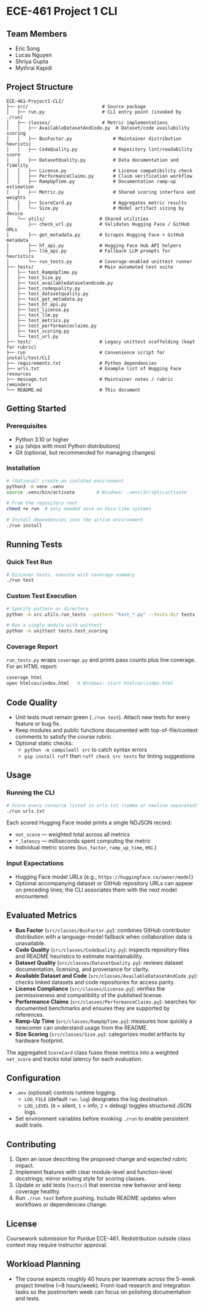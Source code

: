 # ECE-461 Project 1 CLI

## Team Members
- Eric Song  
- Lucas Nguyen  
- Shriya Gupta  
- Mythrai Kapidi

## Project Structure

```
ECE-461-Project1-CLI/
├── src/                           # Source package
│   ├── run.py                     # CLI entry point (invoked by ./run)
│   ├── classes/                   # Metric implementations
│   │   ├── AvailableDatasetAndCode.py  # Dataset/code availability scoring
│   │   ├── BusFactor.py               # Maintainer distribution heuristic
│   │   ├── CodeQuality.py             # Repository lint/readability score
│   │   ├── DatasetQuality.py          # Data documentation and fidelity
│   │   ├── License.py                 # License compatibility check
│   │   ├── PerformanceClaims.py       # Claim verification workflow
│   │   ├── RampUpTime.py              # Documentation ramp-up estimation
│   │   ├── Metric.py                  # Shared scoring interface and weights
│   │   ├── ScoreCard.py               # Aggregates metric results
│   │   └── Size.py                    # Model artifact sizing by device
│   └── utils/                    # Shared utilities
│       ├── check_url.py          # Validates Hugging Face / GitHub URLs
│       ├── get_metadata.py       # Scrapes Hugging Face + GitHub metadata
│       ├── hf_api.py             # Hugging Face Hub API helpers
│       ├── llm_api.py            # Fallback LLM prompts for heuristics
│       └── run_tests.py          # Coverage-enabled unittest runner
├── tests/                        # Main automated test suite
│   ├── test_RampUpTime.py
│   ├── test_Size.py
│   ├── test_availabledatasetandcode.py
│   ├── test_codequality.py
│   ├── test_datasetquality.py
│   ├── test_get_metadata.py
│   ├── test_hf_api.py
│   ├── test_license.py
│   ├── test_llm.py
│   ├── test_metrics.py
│   ├── test_performanceclaims.py
│   ├── test_scoring.py
│   └── test_url.py
├── test/                         # Legacy unittest scaffolding (kept for rubric)
├── run                           # Convenience script for install/test/CLI
├── requirements.txt              # Python dependencies
├── urls.txt                      # Example list of Hugging Face resources
├── message.txt                   # Maintainer notes / rubric reminders
└── README.md                     # This document
```

## Getting Started

### Prerequisites
- Python 3.10 or higher
- `pip` (ships with most Python distributions)
- Git (optional, but recommended for managing changes)

### Installation
```bash
# (Optional) create an isolated environment
python3 -m venv .venv
source .venv/bin/activate        # Windows: .venv\Scripts\activate

# From the repository root
chmod +x run  # only needed once on Unix-like systems

# Install dependencies into the active environment
./run install
```

## Running Tests

### Quick Test Run
```bash
# Discover tests, execute with coverage summary
./run test
```

### Custom Test Execution
```bash
# Specify pattern or directory
python -m src.utils.run_tests --pattern "test_*.py" --tests-dir tests

# Run a single module with unittest
python -m unittest tests.test_scoring
```

### Coverage Report
`run_tests.py` wraps `coverage.py` and prints pass counts plus line coverage. For an HTML report:
```bash
coverage html
open htmlcov/index.html   # Windows: start htmlcov\index.html
```

## Code Quality
- Unit tests must remain green (`./run test`). Attach new tests for every feature or bug fix.
- Keep modules and public functions documented with top-of-file/context comments to satisfy the course rubric.
- Optional static checks:
  - `python -m compileall src` to catch syntax errors
  - `pip install ruff` then `ruff check src tests` for linting suggestions

## Usage

### Running the CLI
```bash
# Score every resource listed in urls.txt (comma or newline separated)
./run urls.txt
```

Each scored Hugging Face model prints a single NDJSON record:
- `net_score` — weighted total across all metrics
- `*_latency` — milliseconds spent computing the metric
- Individual metric scores (`bus_factor`, `ramp_up_time`, etc.)

### Input Expectations
- Hugging Face model URLs (e.g., `https://huggingface.co/owner/model`)
- Optional accompanying dataset or GitHub repository URLs can appear on preceding lines; the CLI associates them with the next model encountered.

## Evaluated Metrics
- **Bus Factor** (`src/classes/BusFactor.py`): combines GitHub contributor distribution with a language-model fallback when collaboration data is unavailable.
- **Code Quality** (`src/classes/CodeQuality.py`): inspects repository files and README heuristics to estimate maintainability.
- **Dataset Quality** (`src/classes/DatasetQuality.py`): reviews dataset documentation, licensing, and provenance for clarity.
- **Available Dataset and Code** (`src/classes/AvailableDatasetAndCode.py`): checks linked datasets and code repositories for access parity.
- **License Compliance** (`src/classes/License.py`): verifies the permissiveness and compatibility of the published license.
- **Performance Claims** (`src/classes/PerformanceClaims.py`): searches for documented benchmarks and ensures they are supported by references.
- **Ramp-Up Time** (`src/classes/RampUpTime.py`): measures how quickly a newcomer can understand usage from the README.
- **Size Scoring** (`src/classes/Size.py`): categorizes model artifacts by hardware footprint.

The aggregated `ScoreCard` class fuses these metrics into a weighted `net_score` and tracks total latency for each evaluation.

## Configuration
- `.env` (optional) controls runtime logging.
  - `LOG_FILE` (default `run.log`) designates the log destination.
  - `LOG_LEVEL` (`0` = silent, `1` = info, `2` = debug) toggles structured JSON logs.
- Set environment variables before invoking `./run` to enable persistent audit trails.

## Contributing
1. Open an issue describing the proposed change and expected rubric impact.
2. Implement features with clear module-level and function-level docstrings; mirror existing style for scoring classes.
3. Update or add tests (`tests/`) that exercise new behavior and keep coverage healthy.
4. Run `./run test` before pushing. Include README updates when workflows or dependencies change.

## License

Coursework submission for Purdue ECE-461. Redistribution outside class context may require instructor approval.

## Workload Planning
- The course expects roughly 40 hours per teammate across the 5-week project timeline (~8 hours/week). Front-load research and integration tasks so the postmortem week can focus on polishing documentation and tests.
